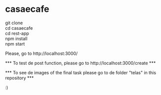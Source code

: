 # casaecafe
<p>
git clone <br>
cd casaecafe <br>
cd rest-app <br>
npm install <br>
npm start <br>
</p>
<p>
Please, go to http://localhost:3000/
</p>

<p> *** To test de post function, please go to http://localhost:3000/create ***  </p>
<p> *** To see de images of the final task please go to de folder "telas" in this repository *** </p>
<p> :) </p>

